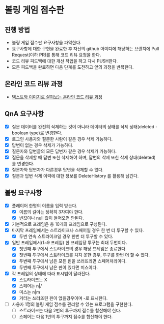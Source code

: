 # 볼링 게임 점수판
## 진행 방법
* 볼링 게임 점수판 요구사항을 파악한다.
* 요구사항에 대한 구현을 완료한 후 자신의 github 아이디에 해당하는 브랜치에 Pull Request(이하 PR)를 통해 코드 리뷰 요청을 한다.
* 코드 리뷰 피드백에 대한 개선 작업을 하고 다시 PUSH한다.
* 모든 피드백을 완료하면 다음 단계를 도전하고 앞의 과정을 반복한다.

## 온라인 코드 리뷰 과정
* [텍스트와 이미지로 살펴보는 온라인 코드 리뷰 과정](https://github.com/next-step/nextstep-docs/tree/master/codereview)

## QnA 요구사항
- [x] 질문 데이터를 완전히 삭제하는 것이 아니라 데이터의 상태를 삭제 상태(deleted - boolean type)로 변경한다.
- [x] 로그인 사용자와 질문한 사람이 같은 경우 삭제 가능하다.
- [x] 답변이 없는 경우 삭제가 가능하다.
- [x] 질문자와 답변글의 모든 답변자 같은 경우 삭제가 가능하다.
- [x] 질문을 삭제할 때 답변 또한 삭제해야 하며, 답변의 삭제 또한 삭제 상태(deleted)를 변경한다.
- [x] 질문자와 답변자가 다른경우 답변을 삭제할 수 없다.
- [x] 질문과 답변 삭제 이력에 대한 정보를 DeleteHistory 를 활용해 남긴다.

## 볼링 요구사항
- [x] 플레이어 한명의 이름을 입력 받는다.
  - [x] 이름의 길이는 정확히 3자여야 한다.
  - [x] 빈값이나 null 값이 들어오면 안된다.
- [x] 기본적으로 프레임은 총 10개의 프레임으로 구성된다.
- [x] 마지막 프레임에서는 스트라이크나 스페어일 경우 한 번 더 투구할 수 있다.
  - [x] 두번 연속 스트라이크일 경우 한번 더 투구할 수 있다.
- [x] 일반 프레임에서(1~9 프레임) 한 프레임당 투구는 최대 두번이다.
  - [x] 첫번째 투구에서 스트라이크의 경우 해당 프레임은 종료한다.
  - [x] 첫번쨰 투구에서 스트라이크를 치지 못한 경우, 투구를 한번 더 할 수 있다.
  - [x] 두번째 투구에서 남은 모든 핀을 쓰러뜨리면 스페어처리이다.
  - [x] 두번째 투구에서 남은 핀이 있다면 미스이다.
- [x] 각 프레임의 상태에 따라 표시법이 달라진다.
  - [x] 스트라이크는 X
  - [x] 스페어는 n|/
  - [x] 미스는 n|m
  - [x] 거터는 쓰러뜨린 핀이 없을경우이며 -로 표시한다.
- [ ] 사용자 1명의 볼링 게임 점수를 관리할 수 있는 프로그램을 구현한다.
  - [ ] 스트라이크는 다음 2번의 투구까지 점수를 합산해야 한다.
  - [ ] 스페어는 다음 1번의 투구까지 점수를 합산해야 한다.
